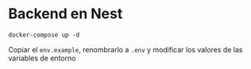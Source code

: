 # Backend en Nest

```
docker-compose up -d
```

Copiar el ```env.example```, renombrarlo a ```.env``` y modificar los valores de las variables de entorno

